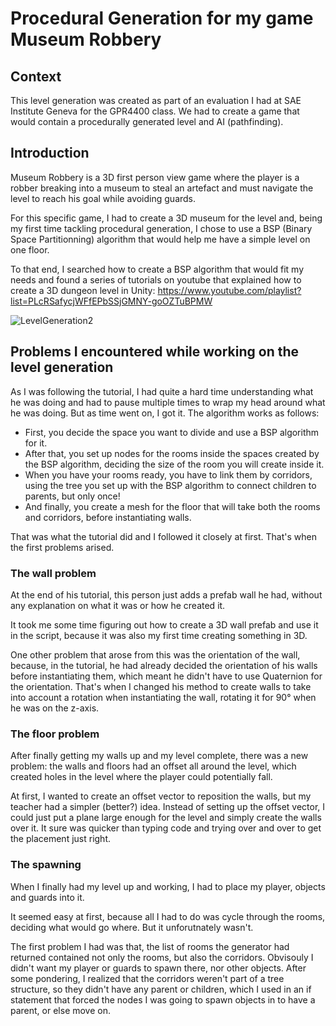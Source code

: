 # Procedural Generation for my game Museum Robbery

## Context

This level generation was created as part of an evaluation I had at SAE Institute Geneva for the GPR4400 class. We had to create a game that would contain a procedurally generated level and AI (pathfinding).


## Introduction

Museum Robbery is a 3D first person view game where the player is a robber breaking into a museum to steal an artefact and must navigate the level to reach his goal while avoiding guards.

For this specific game, I had to create a 3D museum for the level and, being my first time tackling procedural generation, I chose to use a BSP (Binary Space Partitionning) algorithm that would help me have a simple level on one floor.

To that end, I searched how to create a BSP algorithm that would fit my needs and found a series of tutorials on youtube that explained how to create a 3D dungeon level in Unity: https://www.youtube.com/playlist?list=PLcRSafycjWFfEPbSSjGMNY-goOZTuBPMW

![LevelGeneration2](https://user-images.githubusercontent.com/55787228/84154270-2bb72e00-aa67-11ea-83ea-a71eda082e59.JPG)


## Problems I encountered while working on the level generation

As I was following the tutorial, I had quite a hard time understanding what he was doing and had to pause multiple times to wrap my head around what he was doing. But as time went on, I got it. The algorithm works as follows:

- First, you decide the space you want to divide and use a BSP algorithm for it.
- After that, you set up nodes for the rooms inside the spaces created by the BSP algorithm,  deciding the size of the room you will create inside it.
- When you have your rooms ready, you have to link them by corridors, using the tree you set up with the BSP algorithm to connect children to parents, but only once!
- And finally, you create a mesh for the floor that will take both the rooms and corridors, before instantiating walls.

That was what the tutorial did and I followed it closely at first. That's when the first problems arised.

### The wall problem

At the end of his tutorial, this person just adds a prefab wall he had, without any explanation on what it was or how he created it.

It took me some time figuring out how to create a 3D wall prefab and use it in the script, because it was also my first time creating something in 3D.

One other problem that arose from this was the orientation of the wall, because, in the tutorial, he had already decided the orientation of his walls before instantiating them, which meant he didn't have to use Quaternion for the orientation. That's when I changed his method to create walls to take into account a rotation when instantiating the wall, rotating it for 90° when he was on the z-axis.

### The floor problem

After finally getting my walls up and my level complete, there was a new problem: the walls and floors had an offset all around the level, which created holes in the level where the player could potentially fall.

At first, I wanted to create an offset vector to reposition the walls, but my teacher had a simpler (better?) idea. Instead of setting up the offset vector, I could just put a plane large enough for the level  and simply create the walls over it. It sure was quicker than typing code and trying over and over to get the placement just right.

### The spawning

When I finally had my level up and working, I had to place my player, objects and guards into it.

It seemed easy at first, because all I had to do was cycle through the rooms, deciding what would go where. But it unforutnately wasn't.

The first problem I had was that, the list of rooms the generator had returned contained not only the rooms, but also the corridors. Obvisouly I didn't want my player or guards to spawn there, nor other objects. After some pondering, I realized that the corridors weren't part of a tree structure, so they didn't have any parent or children, which I used in an if statement that forced the nodes I was going to spawn objects in to have a parent, or else move on.
